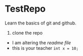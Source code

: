 # TestRepo
Learn the basics of git and github.

1. clone the repo
- I am altering the _readme file_
- this is your teacher 
`int x = 10;`
